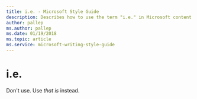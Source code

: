 ```yaml
---
title: i.e. - Microsoft Style Guide
description: Describes how to use the term "i.e." in Microsoft content. Don't use.
author: pallep
ms.author: pallep
ms.date: 01/19/2018
ms.topic: article
ms.service: microsoft-writing-style-guide
---
```


# i.e.

Don't use. Use *that is* instead.
